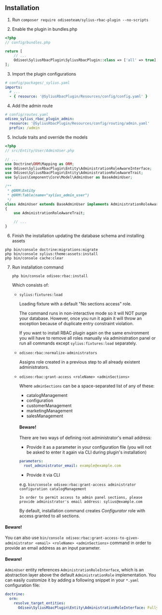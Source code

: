 ## Installation

1. Run `composer require odiseoteam/sylius-rbac-plugin --no-scripts`

2. Enable the plugin in bundles.php

```php
<?php
// config/bundles.php

return [
    // ...
    Odiseo\SyliusRbacPlugin\SyliusRbacPlugin::class => ['all' => true],
];
```

3. Import the plugin configurations

```yml
# config/packages/_sylius.yaml
imports:
  # ...
  - { resource: '@SyliusRbacPlugin/Resources/config/config.yaml' }
```

4. Add the admin route

```yml
# config/routes.yaml
odiseo_sylius_rbac_plugin_admin:
  resource: '@SyliusRbacPlugin/Resources/config/routing/admin.yaml'
  prefix: /admin
```

5. Include traits and override the models

```php
<?php
// src/Entity/User/AdminUser.php

// ...
use Doctrine\ORM\Mapping as ORM;
use Odiseo\SyliusRbacPlugin\Entity\AdministrationRoleAwareInterface;
use Odiseo\SyliusRbacPlugin\Entity\AdministrationRoleAwareTrait;
use Sylius\Component\Core\Model\AdminUser as BaseAdminUser;

/**
 * @ORM\Entity
 * @ORM\Table(name="sylius_admin_user")
 */
class AdminUser extends BaseAdminUser implements AdministrationRoleAwareInterface
{
    use AdministrationRoleAwareTrait;

    // ...
}
```

6. Finish the installation updating the database schema and installing assets

```
php bin/console doctrine:migrations:migrate
php bin/console sylius:theme:assets:install
php bin/console cache:clear
```

7. Run installation command

   ```
   php bin/console odiseo:rbac:install
   ```

   Which consists of:

   - `sylius:fixtures:load`

     Loading fixture with a default "No sections access" role.

     The command runs in non-interactive mode so it will NOT purge your database.
     However, once you run it again it will throw an exception because of duplicate entry constraint violation.

     If you want to install RBAC plugin again on the same environment you will have to remove all roles manually
     via administration panel or run all commands except `sylius:fixtures:load` separately.

   - `odiseo:rbac:normalize-administrators`

     Assigns role created in a previous step to all already existent administrators.

   - `odiseo:rbac:grant-access <roleName> <adminSections>`

     Where `adminSections` can be a space-separated list of any of these:

     - catalogManagement
     - configuration
     - customerManagement
     - marketingManagement
     - salesManagement

     #### Beware!

     There are two ways of defining root administrator's email address:

     - Provide it as a parameter in your configuration file (you will not be asked to enter it again via CLI during
       plugin's installation)

     ```yml
     parameters:
       root_administrator_email: example@example.com
     ```

     - Provide it via CLI

     e.g. `bin/console odiseo:rbac:grant-access administrator configuration catalogManagement`

     `In order to permit access to admin panel sections, please provide administrator's email address: sylius@example.com`

     By default, installation command creates _Configurator_ role with access granted to all sections.

#### Beware!

You can also use `bin/console odiseo:rbac:grant-access-to-given-administrator <email> <roleName> <adminSections>`
command in order to provide an email address as an input parameter.

#### Beware!

`AdminUser` entity references `AdministrationRoleInterface`, which is an abstraction layer above the default
`AdministrationRole` implementation. You can easily customize it by adding a following snippet in your `*.yaml` configuration file:

```yml
doctrine:
  orm:
    resolve_target_entities:
      Odiseo\SyliusRbacPlugin\Entity\AdministrationRoleInterface: FullyQualifiedClassName
```
